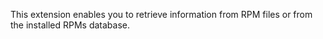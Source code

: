 This extension enables you to retrieve information from RPM files or
from the installed RPMs database.
